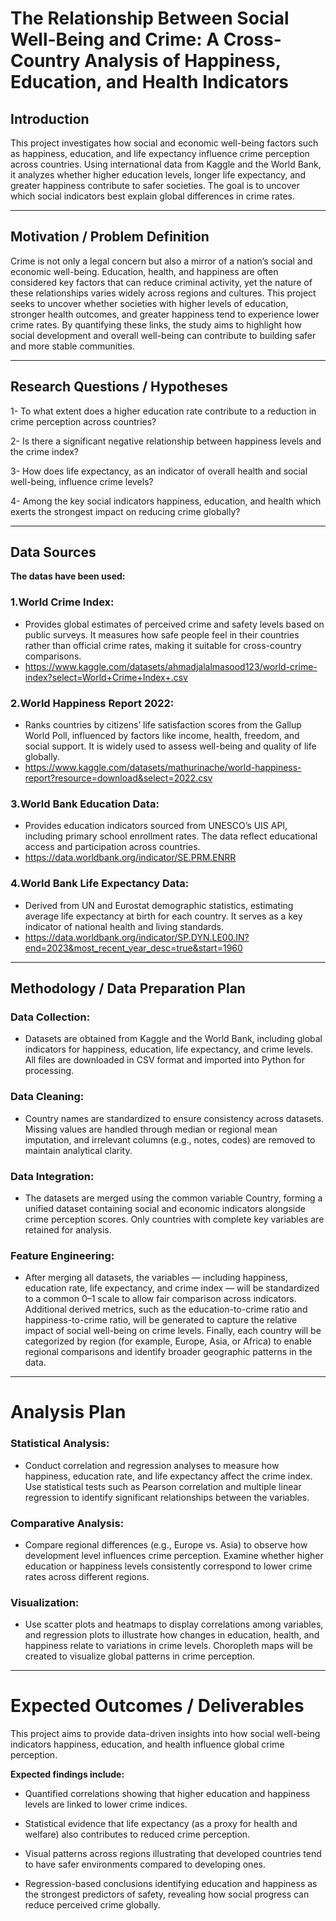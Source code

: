 # The Relationship Between Social Well-Being and Crime: A Cross-Country Analysis of Happiness, Education, and Health Indicators

## Introduction
This project investigates how social and economic well-being factors such as happiness, education, and life expectancy influence crime perception across countries. Using international data from Kaggle and the World Bank, it analyzes whether higher education levels, longer life expectancy, and greater happiness contribute to safer societies. The goal is to uncover which social indicators best explain global differences in crime rates.

---
## Motivation / Problem Definition
Crime is not only a legal concern but also a mirror of a nation’s social and economic well-being. Education, health, and happiness are often considered key factors that can reduce criminal activity, yet the nature of these relationships varies widely across regions and cultures. This project seeks to uncover whether societies with higher levels of education, stronger health outcomes, and greater happiness tend to experience lower crime rates. By quantifying these links, the study aims to highlight how social development and overall well-being can contribute to building safer and more stable communities.

---
## Research Questions / Hypotheses
1- To what extent does a higher education rate contribute to a reduction in crime perception across countries?

2- Is there a significant negative relationship between happiness levels and the crime index?

3- How does life expectancy, as an indicator of overall health and social well-being, influence crime levels?

4- Among the key social indicators happiness, education, and health  which exerts the strongest impact on reducing crime globally?

---
## Data Sources
**The datas have been used:** 
### 1.World Crime Index:
 - Provides global estimates of perceived crime and safety levels based on public surveys. It measures how safe people feel in their countries rather than official crime rates, making it suitable for cross-country comparisons.
 - https://www.kaggle.com/datasets/ahmadjalalmasood123/world-crime-index?select=World+Crime+Index+.csv
### 2.World Happiness Report 2022:
 - Ranks countries by citizens’ life satisfaction scores from the Gallup World Poll, influenced by factors like income, health, freedom, and social support. It is widely used to assess well-being and quality of life globally.
 - https://www.kaggle.com/datasets/mathurinache/world-happiness-report?resource=download&select=2022.csv
### 3.World Bank Education Data:
 - Provides education indicators sourced from UNESCO’s UIS API, including primary school enrollment rates. The data reflect educational access and participation across countries.
 - https://data.worldbank.org/indicator/SE.PRM.ENRR
### 4.World Bank Life Expectancy Data:
 - Derived from UN and Eurostat demographic statistics, estimating average life expectancy at birth for each country. It serves as a key indicator of national health and living standards.
 - https://data.worldbank.org/indicator/SP.DYN.LE00.IN?end=2023&most_recent_year_desc=true&start=1960


---
## Methodology / Data Preparation Plan
### Data Collection:
 - Datasets are obtained from Kaggle and the World Bank, including global indicators for happiness, education, life expectancy, and crime levels. All files are downloaded in CSV format and imported into Python for processing.

### Data Cleaning:
- Country names are standardized to ensure consistency across datasets. Missing values are handled through median or regional mean imputation, and irrelevant columns (e.g., notes, codes) are removed to maintain analytical clarity.

### Data Integration:
- The datasets are merged using the common variable Country, forming a unified dataset containing social and economic indicators alongside crime perception scores. Only countries with complete key variables are retained for analysis.

### Feature Engineering:
 - After merging all datasets, the variables — including happiness, education rate, life expectancy, and crime index — will be standardized to a common 0–1 scale to allow fair comparison across indicators. Additional derived metrics, such as the education-to-crime ratio and happiness-to-crime ratio, will be generated to capture the relative impact of social well-being on crime levels. Finally, each country will be categorized by region (for example, Europe, Asia, or Africa) to enable regional comparisons and identify broader geographic patterns in the data.


---
# Analysis Plan

### Statistical Analysis:
 - Conduct correlation and regression analyses to measure how happiness, education rate, and life expectancy affect the crime index. Use statistical tests such as Pearson correlation and multiple linear regression to identify significant relationships between the variables.

### Comparative Analysis:
 - Compare regional differences (e.g., Europe vs. Asia) to observe how development level influences crime perception. Examine whether higher education or happiness levels consistently correspond to lower crime rates across different regions.

### Visualization:
 - Use scatter plots and heatmaps to display correlations among variables, and regression plots to illustrate how changes in education, health, and happiness relate to variations in crime levels. Choropleth maps will be created to visualize global patterns in crime perception.


---
# Expected Outcomes / Deliverables

This project aims to provide data-driven insights into how social well-being indicators happiness, education, and health influence global crime perception.

**Expected findings include:** 

 - Quantified correlations showing that higher education and happiness levels are linked to lower crime indices.

 - Statistical evidence that life expectancy (as a proxy for health and welfare) also contributes to reduced crime perception.

 -  Visual patterns across regions illustrating that developed countries tend to have safer environments compared to developing ones.

 -  Regression-based conclusions identifying education and happiness as the strongest predictors of safety, revealing how social progress can reduce perceived crime globally.
